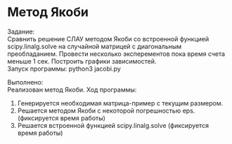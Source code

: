 Метод Якоби  
========================
Задание:  
Сравнить решение СЛАУ методом Якоби со встроенной функцией scipy.linalg.solve на случайной матрицей с диагональным преобладанием. Провести несколько эксперементов пока время счета меньше 1 сек. Построить графики зависимостей.  
Запуск программы: python3 jacobi.py  

Выполнено:  
Реализован метод Якоби. Ход программы:  
1. Генерируется необходимая матрица-пример с текущим размером.
2. Решается методом Якоби с некоторой погрешностью eps. (фиксируется время работы)
3. Решается встроенной функцией scipy.linalg.solve (фиксируется время работы)

